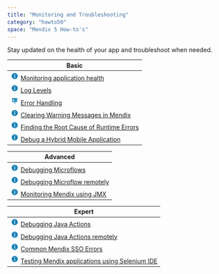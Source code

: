 ```yaml
---
title: "Monitoring and Troubleshooting"
category: "howto50"
space: "Mendix 5 How-to's"
---
```

Stay updated on the health of your app and troubleshoot when needed.

<table><thead><tr><th class="highlight-blue confluenceTh" data-highlight-colour="blue">Basic</th></tr></thead><tbody><tr><td colspan="1" class="confluenceTd"><a href="Monitoring+application+health"><img class="confluence-embedded-image confluence-thumbnail" alt="How-To" width="20" src="attachments/8783270/8946555.png" data-image-src="attachments/8783270/8946555.png"></a> <a href="Monitoring+application+health">Monitoring application health</a></td></tr><tr><td colspan="1" class="confluenceTd"><a href="Log+Levels"><img class="confluence-embedded-image confluence-thumbnail" alt="How-To" width="20" src="attachments/8783270/8946555.png" data-image-src="attachments/8783270/8946555.png"></a> <a href="Log+Levels">Log Levels</a></td></tr><tr><td colspan="1" class="confluenceTd"><span><a href="http://ww2.mendix.com/Expert-Webinar.Error-Handling.html" class="external-link" rel="nofollow"><img class="confluence-embedded-image confluence-thumbnail" alt="Webinar" width="20" src="attachments/8783184/8946545.png" data-image-src="attachments/8783184/8946545.png"></a> <a href="http://ww2.mendix.com/Expert-Webinar.Error-Handling.html" class="external-link" rel="nofollow">Error Handling</a></span></td></tr><tr><td colspan="1" class="confluenceTd"><a href="Clearing+Warning+Messages+in+Mendix"><img class="confluence-embedded-image confluence-thumbnail" alt="How-To" width="20" src="attachments/8783270/8946555.png" data-image-src="attachments/8783270/8946555.png"></a> <a href="Clearing+Warning+Messages+in+Mendix">Clearing Warning Messages in Mendix</a></td></tr><tr><td colspan="1" class="confluenceTd"><a href="Finding+the+Root+Cause+of+Runtime+Errors"><img class="confluence-embedded-image confluence-thumbnail" alt="How-To" width="20" src="attachments/8783270/8946555.png" data-image-src="attachments/8783270/8946555.png"></a> <a href="Finding+the+Root+Cause+of+Runtime+Errors">Finding the Root Cause of Runtime Errors</a></td></tr><tr><td colspan="1" class="confluenceTd"><a href="Debug+a+Hybrid+Mobile+Application"><img class="confluence-embedded-image confluence-thumbnail" alt="How-To" width="20" src="attachments/8783270/8946555.png" data-image-src="attachments/8783270/8946555.png"></a> <a href="Debug+a+Hybrid+Mobile+Application">Debug a Hybrid Mobile Application</a></td></tr></tbody></table><table><thead><tr><th class="highlight-blue confluenceTh" data-highlight-colour="blue">Advanced</th></tr></thead><tbody><tr><td class="confluenceTd"><a href="Debugging+Microflows"><img class="confluence-embedded-image confluence-thumbnail" alt="How-To" width="20" src="attachments/8783270/8946555.png" data-image-src="attachments/8783270/8946555.png"></a> <a href="Debugging+Microflows">Debugging Microflows</a></td></tr><tr><td colspan="1" class="confluenceTd"><a href="Debugging+Microflows+Remotely"><img class="confluence-embedded-image confluence-thumbnail" alt="How-To" width="20" src="attachments/8783270/8946555.png" data-image-src="attachments/8783270/8946555.png"></a> <a href="Debugging+Microflows+Remotely">Debugging Microflow remotely</a></td></tr><tr><td class="confluenceTd"><a href="Monitoring+Mendix+using+JMX"><img class="confluence-embedded-image confluence-thumbnail" alt="How-To" width="20" src="attachments/8783270/8946555.png" data-image-src="attachments/8783270/8946555.png"></a> <a href="Monitoring+Mendix+using+JMX">Monitoring Mendix using JMX</a></td></tr></tbody></table><table><thead><tr><th class="highlight-blue confluenceTh" data-highlight-colour="blue">Expert</th></tr></thead><tbody><tr><td class="confluenceTd"><a href="Debugging+Java+Actions"><img class="confluence-embedded-image confluence-thumbnail" alt="How-To" width="20" src="attachments/8783270/8946555.png" data-image-src="attachments/8783270/8946555.png"></a> <a href="Debugging+Java+Actions">Debugging Java Actions</a></td></tr><tr><td class="confluenceTd"><a href="Debugging+Java+actions+remotely"><img class="confluence-embedded-image confluence-thumbnail" alt="How-To" width="20" src="attachments/8783270/8946555.png" data-image-src="attachments/8783270/8946555.png"></a> <a href="Debugging+Java+actions+remotely">Debugging Java Actions remotely</a></td></tr><tr><td class="confluenceTd"><a href="Common+Mendix+SSO+Errors"><img class="confluence-embedded-image confluence-thumbnail" alt="How-To" width="20" src="attachments/8783270/8946555.png" data-image-src="attachments/8783270/8946555.png"></a> <a href="Common+Mendix+SSO+Errors">Common Mendix SSO Errors</a></td></tr><tr><td class="confluenceTd"><a href="Testing+Mendix+applications+using+Selenium+IDE"><img class="confluence-embedded-image confluence-thumbnail" alt="How-To" width="20" src="attachments/8783270/8946555.png" data-image-src="attachments/8783270/8946555.png"></a> <a href="Testing+Mendix+applications+using+Selenium+IDE">Testing Mendix applications using Selenium IDE</a></td></tr></tbody></table>